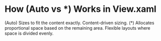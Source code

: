 # How (Auto vs *) Works in View.xaml								
(Auto)	 Sizes to fit the content exactly.							Content-driven sizing.
(*)		 Allocates proportional space based on the remaining area.	Flexible layouts where space is divided evenly.
